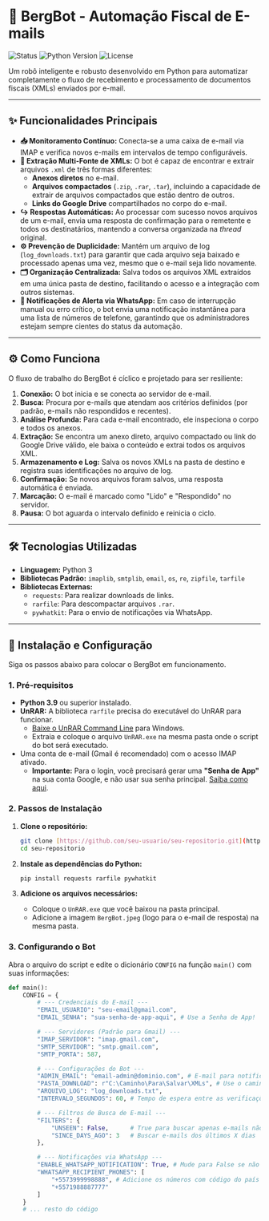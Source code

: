 # 🤖 BergBot - Automação Fiscal de E-mails

![Status](https://img.shields.io/badge/status-ativo-success)
![Python Version](https://img.shields.io/badge/python-3.9%2B-blue)
![License](https://img.shields.io/badge/licen%C3%A7a-MIT-informational)

Um robô inteligente e robusto desenvolvido em Python para automatizar completamente o fluxo de recebimento e processamento de documentos fiscais (XMLs) enviados por e-mail.

---

## ✨ Funcionalidades Principais

* **📥 Monitoramento Contínuo:** Conecta-se a uma caixa de e-mail via IMAP e verifica novos e-mails em intervalos de tempo configuráveis.
* **📂 Extração Multi-Fonte de XMLs:** O bot é capaz de encontrar e extrair arquivos `.xml` de três formas diferentes:
    * **Anexos diretos** no e-mail.
    * **Arquivos compactados** (`.zip`, `.rar`, `.tar`), incluindo a capacidade de extrair de arquivos compactados que estão dentro de outros.
    * **Links do Google Drive** compartilhados no corpo do e-mail.
* **↪️ Respostas Automáticas:** Ao processar com sucesso novos arquivos de um e-mail, envia uma resposta de confirmação para o remetente e todos os destinatários, mantendo a conversa organizada na *thread* original.
* **⚙️ Prevenção de Duplicidade:** Mantém um arquivo de log (`log_downloads.txt`) para garantir que cada arquivo seja baixado e processado apenas uma vez, mesmo que o e-mail seja lido novamente.
* **🗂️ Organização Centralizada:** Salva todos os arquivos XML extraídos em uma única pasta de destino, facilitando o acesso e a integração com outros sistemas.
* **📲 Notificações de Alerta via WhatsApp:** Em caso de interrupção manual ou erro crítico, o bot envia uma notificação instantânea para uma lista de números de telefone, garantindo que os administradores estejam sempre cientes do status da automação.

---

## ⚙️ Como Funciona

O fluxo de trabalho do BergBot é cíclico e projetado para ser resiliente:

1.  **Conexão:** O bot inicia e se conecta ao servidor de e-mail.
2.  **Busca:** Procura por e-mails que atendam aos critérios definidos (por padrão, e-mails não respondidos e recentes).
3.  **Análise Profunda:** Para cada e-mail encontrado, ele inspeciona o corpo e todos os anexos.
4.  **Extração:** Se encontra um anexo direto, arquivo compactado ou link do Google Drive válido, ele baixa o conteúdo e extrai todos os arquivos XML.
5.  **Armazenamento e Log:** Salva os novos XMLs na pasta de destino e registra suas identificações no arquivo de log.
6.  **Confirmação:** Se novos arquivos foram salvos, uma resposta automática é enviada.
7.  **Marcação:** O e-mail é marcado como "Lido" e "Respondido" no servidor.
8.  **Pausa:** O bot aguarda o intervalo definido e reinicia o ciclo.

---

## 🛠️ Tecnologias Utilizadas

* **Linguagem:** Python 3
* **Bibliotecas Padrão:** `imaplib`, `smtplib`, `email`, `os`, `re`, `zipfile`, `tarfile`
* **Bibliotecas Externas:**
    * `requests`: Para realizar downloads de links.
    * `rarfile`: Para descompactar arquivos `.rar`.
    * `pywhatkit`: Para o envio de notificações via WhatsApp.

---

## 🚀 Instalação e Configuração

Siga os passos abaixo para colocar o BergBot em funcionamento.

### 1. Pré-requisitos

* **Python 3.9** ou superior instalado.
* **UnRAR:** A biblioteca `rarfile` precisa do executável do UnRAR para funcionar.
    * [Baixe o UnRAR Command Line](https://www.rarlab.com/rar/unrarw32.exe) para Windows.
    * Extraia e coloque o arquivo `UnRAR.exe` na mesma pasta onde o script do bot será executado.
* Uma conta de e-mail (Gmail é recomendado) com o acesso IMAP ativado.
    * **Importante:** Para o login, você precisará gerar uma **"Senha de App"** na sua conta Google, e não usar sua senha principal. [Saiba como aqui](https://support.google.com/accounts/answer/185833).

### 2. Passos de Instalação

1.  **Clone o repositório:**
    ```bash
    git clone [https://github.com/seu-usuario/seu-repositorio.git](https://github.com/seu-usuario/seu-repositorio.git)
    cd seu-repositorio
    ```

2.  **Instale as dependências do Python:**
    ```bash
    pip install requests rarfile pywhatkit
    ```

3.  **Adicione os arquivos necessários:**
    * Coloque o `UnRAR.exe` que você baixou na pasta principal.
    * Adicione a imagem `BergBot.jpeg` (logo para o e-mail de resposta) na mesma pasta.

### 3. Configurando o Bot

Abra o arquivo do script e edite o dicionário `CONFIG` na função `main()` com suas informações:

```python
def main():
    CONFIG = {
        # --- Credenciais do E-mail ---
        "EMAIL_USUARIO": "seu-email@gmail.com",
        "EMAIL_SENHA": "sua-senha-de-app-aqui", # Use a Senha de App!

        # --- Servidores (Padrão para Gmail) ---
        "IMAP_SERVIDOR": "imap.gmail.com",
        "SMTP_SERVIDOR": "smtp.gmail.com",
        "SMTP_PORTA": 587,

        # --- Configurações do Bot ---
        "ADMIN_EMAIL": "email-admin@dominio.com", # E-mail para notificação de erro
        "PASTA_DOWNLOAD": r"C:\Caminho\Para\Salvar\XMLs", # Use o caminho de rede se necessário
        "ARQUIVO_LOG": "log_downloads.txt",
        "INTERVALO_SEGUNDOS": 60, # Tempo de espera entre as verificações (em segundos)

        # --- Filtros de Busca de E-mail ---
        "FILTERS": {
            "UNSEEN": False,      # True para buscar apenas e-mails não lidos
            "SINCE_DAYS_AGO": 3   # Buscar e-mails dos últimos X dias
        },

        # --- Notificações via WhatsApp ---
        "ENABLE_WHATSAPP_NOTIFICATION": True, # Mude para False se não quiser usar
        "WHATSAPP_RECIPIENT_PHONES": [
            "+5573999998888", # Adicione os números com código do país e DDD
            "+5571988887777"
        ]
    }
    # ... resto do código

